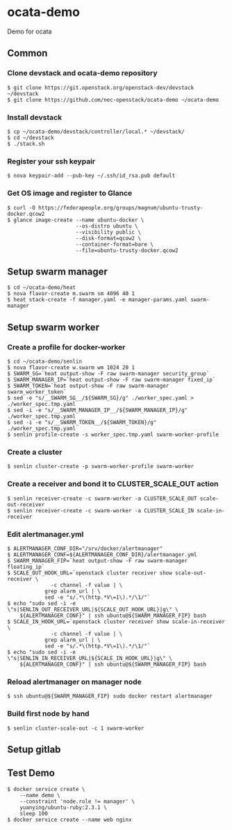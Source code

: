 # ocata-demo
Demo for ocata

## Common

### Clone devstack and ocata-demo repository

    $ git clone https://git.openstack.org/openstack-dev/devstack ~/devstack
    $ git clone https://github.com/nec-openstack/ocata-demo ~/ocata-demo

### Install devstack

    $ cp ~/ocata-demo/devstack/controller/local.* ~/devstack/
    $ cd ~/devstack
    $ ./stack.sh

### Register your ssh keypair

    $ nova keypair-add --pub-key ~/.ssh/id_rsa.pub default

### Get OS image and register to Glance

    $ curl -O https://fedorapeople.org/groups/magnum/ubuntu-trusty-docker.qcow2
    $ glance image-create --name ubuntu-docker \
                          --os-distro ubuntu \
                          --visibility public \
                          --disk-format=qcow2 \
                          --container-format=bare \
                          --file=ubuntu-trusty-docker.qcow2

## Setup swarm manager

    $ cd ~/ocata-demo/heat
    $ nova flavor-create m.swarm sm 4096 40 1
    $ heat stack-create -f manager.yaml -e manager-params.yaml swarm-manager

## Setup swarm worker

### Create a profile for docker-worker

    $ cd ~/ocata-demo/senlin
    $ nova flavor-create w.swarm wm 1024 20 1
    $ SWARM_SG=`heat output-show -F raw swarm-manager security_group`
    $ SWARM_MANAGER_IP=`heat output-show -F raw swarm-manager fixed_ip`
    $ SWARM_TOKEN=`heat output-show -F raw swarm-manager swarm_worker_token`
    $ sed -e "s/__SWARM_SG__/${SWARM_SG}/g" ./worker_spec.yaml > ./worker_spec.tmp.yaml
    $ sed -i -e "s/__SWARM_MANAGER_IP__/${SWARM_MANAGER_IP}/g" ./worker_spec.tmp.yaml
    $ sed -i -e "s/__SWARM_TOKEN__/${SWARM_TOKEN}/g" ./worker_spec.tmp.yaml
    $ senlin profile-create -s worker_spec.tmp.yaml swarm-worker-profile

### Create a cluster

    $ senlin cluster-create -p swarm-worker-profile swarm-worker

### Create a receiver and bond it to CLUSTER_SCALE_OUT action

    $ senlin receiver-create -c swarm-worker -a CLUSTER_SCALE_OUT scale-out-receiver
    $ senlin receiver-create -c swarm-worker -a CLUSTER_SCALE_IN scale-in-receiver

### Edit alertmanager.yml

    $ ALERTMANAGER_CONF_DIR="/srv/docker/alertmanager"
    $ ALERTMANAGER_CONF=${ALERTMANAGER_CONF_DIR}/alertmanager.yml
    $ SWARM_MANAGER_FIP=`heat output-show -F raw swarm-manager floating_ip`
    $ SCALE_OUT_HOOK_URL=`openstack cluster receiver show scale-out-receiver \
                  -c channel -f value | \
                grep alarm_url | \
                sed -e "s/.*\(http.*V\=1\).*/\1/"`
    $ echo "sudo sed -i -e \"s|SENLIN_OUT_RECEIVER_URL|${SCALE_OUT_HOOK_URL}|g\" \
        ${ALERTMANAGER_CONF}" | ssh ubuntu@${SWARM_MANAGER_FIP} bash
    $ SCALE_IN_HOOK_URL=`openstack cluster receiver show scale-in-receiver \
                  -c channel -f value | \
                grep alarm_url | \
                sed -e "s/.*\(http.*V\=1\).*/\1/"`
    $ echo "sudo sed -i -e \"s|SENLIN_IN_RECEIVER_URL|${SCALE_IN_HOOK_URL}|g\" \
        ${ALERTMANAGER_CONF}" | ssh ubuntu@${SWARM_MANAGER_FIP} bash

### Reload alertmanager on manager node

    $ ssh ubuntu@${SWARM_MANAGER_FIP} sudo docker restart alertmanager

### Build first node by hand

    $ senlin cluster-scale-out -c 1 swarm-worker

## Setup gitlab

## Test Demo

    $ docker service create \
        --name demo \
        --constraint 'node.role != manager' \
        yuanying/ubuntu-ruby:2.3.1 \
        sleep 100
    $ docker service create --name web nginx
